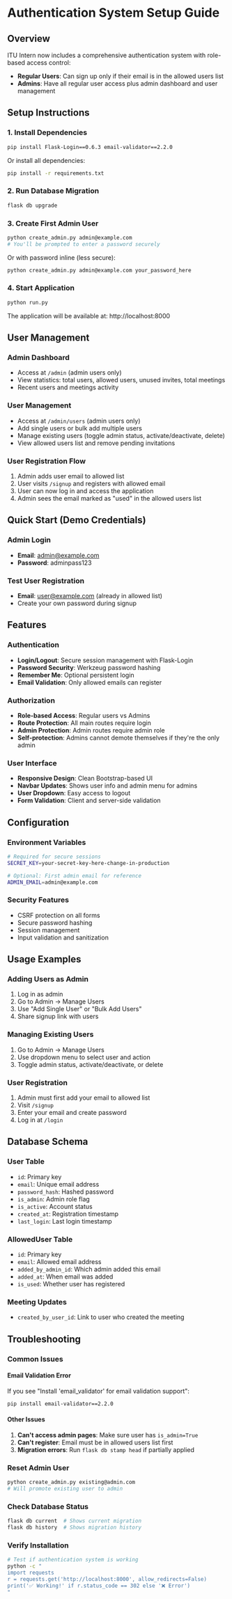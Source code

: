 # Authentication System Setup Guide

## Overview
ITU Intern now includes a comprehensive authentication system with role-based access control:

- **Regular Users**: Can sign up only if their email is in the allowed users list
- **Admins**: Have all regular user access plus admin dashboard and user management

## Setup Instructions

### 1. Install Dependencies
```bash
pip install Flask-Login==0.6.3 email-validator==2.2.0
```

Or install all dependencies:
```bash
pip install -r requirements.txt
```

### 2. Run Database Migration
```bash
flask db upgrade
```

### 3. Create First Admin User
```bash
python create_admin.py admin@example.com
# You'll be prompted to enter a password securely
```

Or with password inline (less secure):
```bash
python create_admin.py admin@example.com your_password_here
```

### 4. Start Application
```bash
python run.py
```

The application will be available at: http://localhost:8000

## User Management

### Admin Dashboard
- Access at `/admin` (admin users only)
- View statistics: total users, allowed users, unused invites, total meetings
- Recent users and meetings activity

### User Management
- Access at `/admin/users` (admin users only)
- Add single users or bulk add multiple users
- Manage existing users (toggle admin status, activate/deactivate, delete)
- View allowed users list and remove pending invitations

### User Registration Flow
1. Admin adds user email to allowed list
2. User visits `/signup` and registers with allowed email
3. User can now log in and access the application
4. Admin sees the email marked as "used" in the allowed users list

## Quick Start (Demo Credentials)

### Admin Login
- **Email**: admin@example.com
- **Password**: adminpass123

### Test User Registration
- **Email**: user@example.com (already in allowed list)
- Create your own password during signup

## Features

### Authentication
- **Login/Logout**: Secure session management with Flask-Login
- **Password Security**: Werkzeug password hashing
- **Remember Me**: Optional persistent login
- **Email Validation**: Only allowed emails can register

### Authorization
- **Role-based Access**: Regular users vs Admins
- **Route Protection**: All main routes require login
- **Admin Protection**: Admin routes require admin role
- **Self-protection**: Admins cannot demote themselves if they're the only admin

### User Interface
- **Responsive Design**: Clean Bootstrap-based UI
- **Navbar Updates**: Shows user info and admin menu for admins
- **User Dropdown**: Easy access to logout
- **Form Validation**: Client and server-side validation

## Configuration

### Environment Variables
```bash
# Required for secure sessions
SECRET_KEY=your-secret-key-here-change-in-production

# Optional: First admin email for reference
ADMIN_EMAIL=admin@example.com
```

### Security Features
- CSRF protection on all forms
- Secure password hashing
- Session management
- Input validation and sanitization

## Usage Examples

### Adding Users as Admin
1. Log in as admin
2. Go to Admin → Manage Users
3. Use "Add Single User" or "Bulk Add Users"
4. Share signup link with users

### Managing Existing Users
1. Go to Admin → Manage Users
2. Use dropdown menu to select user and action
3. Toggle admin status, activate/deactivate, or delete

### User Registration
1. Admin must first add your email to allowed list
2. Visit `/signup`
3. Enter your email and create password
4. Log in at `/login`

## Database Schema

### User Table
- `id`: Primary key
- `email`: Unique email address
- `password_hash`: Hashed password
- `is_admin`: Admin role flag
- `is_active`: Account status
- `created_at`: Registration timestamp
- `last_login`: Last login timestamp

### AllowedUser Table
- `id`: Primary key
- `email`: Allowed email address
- `added_by_admin_id`: Which admin added this email
- `added_at`: When email was added
- `is_used`: Whether user has registered

### Meeting Updates
- `created_by_user_id`: Link to user who created the meeting

## Troubleshooting

### Common Issues

#### Email Validation Error
If you see "Install 'email_validator' for email validation support":
```bash
pip install email-validator==2.2.0
```

#### Other Issues
1. **Can't access admin pages**: Make sure user has `is_admin=True`
2. **Can't register**: Email must be in allowed users list first
3. **Migration errors**: Run `flask db stamp head` if partially applied

### Reset Admin User
```bash
python create_admin.py existing@admin.com
# Will promote existing user to admin
```

### Check Database Status
```bash
flask db current  # Shows current migration
flask db history  # Shows migration history
```

### Verify Installation
```bash
# Test if authentication system is working
python -c "
import requests
r = requests.get('http://localhost:8000', allow_redirects=False)
print('✅ Working!' if r.status_code == 302 else '❌ Error')
"
``` 
